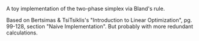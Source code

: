 A toy implementation of the two-phase simplex via Bland's rule. 

Based on Bertsimas & TsiTsiklis's "Introduction to Linear Optimization", pg. 99-128, section "Naive Implementation". But probably with more redundant calculations.